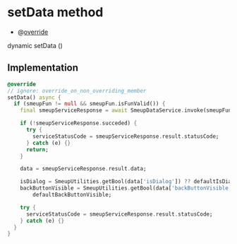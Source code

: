


# setData method







- @[override](https://api.flutter.dev/flutter/dart-core/override-constant.html)

dynamic setData
()








## Implementation

```dart
@override
// ignore: override_on_non_overriding_member
setData() async {
  if (smeupFun != null && smeupFun.isFunValid()) {
    final smeupServiceResponse = await SmeupDataService.invoke(smeupFun);

    if (!smeupServiceResponse.succeded) {
      try {
        serviceStatusCode = smeupServiceResponse.result.statusCode;
      } catch (e) {}
      return;
    }

    data = smeupServiceResponse.result.data;

    isDialog = SmeupUtilities.getBool(data['isDialog']) ?? defaultIsDialog;
    backButtonVisible = SmeupUtilities.getBool(data['backButtonVisible']) ??
        defaultBackButtonVisible;

    try {
      serviceStatusCode = smeupServiceResponse.result.statusCode;
    } catch (e) {}
  }
}
```








